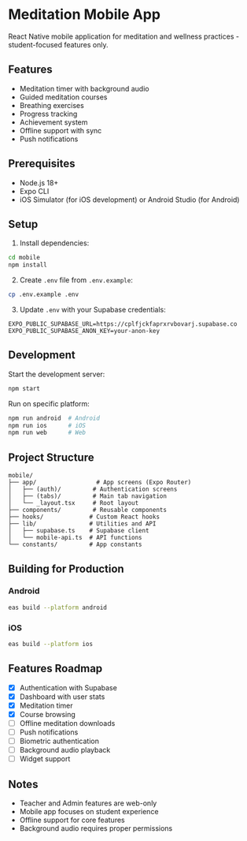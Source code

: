 # Meditation Mobile App

React Native mobile application for meditation and wellness practices - student-focused features only.

## Features

- Meditation timer with background audio
- Guided meditation courses
- Breathing exercises
- Progress tracking
- Achievement system
- Offline support with sync
- Push notifications

## Prerequisites

- Node.js 18+
- Expo CLI
- iOS Simulator (for iOS development) or Android Studio (for Android)

## Setup

1. Install dependencies:
```bash
cd mobile
npm install
```

2. Create `.env` file from `.env.example`:
```bash
cp .env.example .env
```

3. Update `.env` with your Supabase credentials:
```
EXPO_PUBLIC_SUPABASE_URL=https://cplfjckfaprxrvbovarj.supabase.co
EXPO_PUBLIC_SUPABASE_ANON_KEY=your-anon-key
```

## Development

Start the development server:
```bash
npm start
```

Run on specific platform:
```bash
npm run android  # Android
npm run ios      # iOS
npm run web      # Web
```

## Project Structure

```
mobile/
├── app/                 # App screens (Expo Router)
│   ├── (auth)/         # Authentication screens
│   ├── (tabs)/         # Main tab navigation
│   └── _layout.tsx     # Root layout
├── components/         # Reusable components
├── hooks/             # Custom React hooks
├── lib/               # Utilities and API
│   ├── supabase.ts    # Supabase client
│   └── mobile-api.ts  # API functions
└── constants/         # App constants

```

## Building for Production

### Android
```bash
eas build --platform android
```

### iOS
```bash
eas build --platform ios
```

## Features Roadmap

- [x] Authentication with Supabase
- [x] Dashboard with user stats
- [x] Meditation timer
- [x] Course browsing
- [ ] Offline meditation downloads
- [ ] Push notifications
- [ ] Biometric authentication
- [ ] Background audio playback
- [ ] Widget support

## Notes

- Teacher and Admin features are web-only
- Mobile app focuses on student experience
- Offline support for core features
- Background audio requires proper permissions
